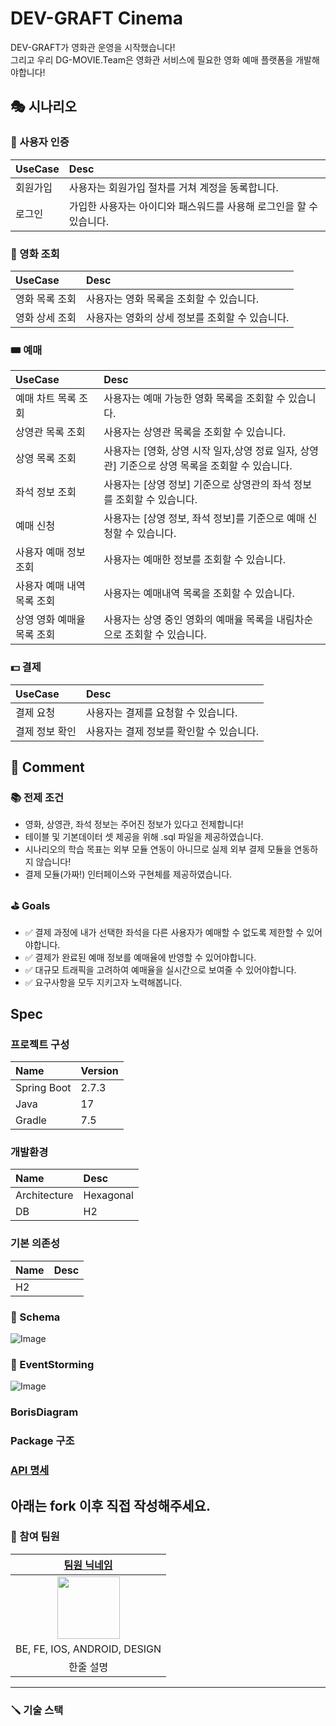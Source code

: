 # DEV-GRAFT Cinema

DEV-GRAFT가 영화관 운영을 시작했습니다!  
그리고 우리 DG-MOVIE.Team은 영화관 서비스에 필요한 영화 예매 플랫폼을 개발해야합니다!

## 🎭 시나리오

### 🤗 사용자 인증

| UseCase | Desc                                   |
|:--------|:---------------------------------------|
| 회원가입    | 사용자는 회원가입 절차를 거쳐 계정을 동록합니다.            |
| 로그인     | 가입한 사용자는 아이디와 패스워드를 사용해 로그인을 할 수 있습니다. |

### 🎥 영화 조회

| UseCase  | Desc                        |
|:---------|:----------------------------|
| 영화 목록 조회 | 사용자는 영화 목록을 조회할 수 있습니다.     |
| 영화 상세 조회 | 사용자는 영화의 상세 정보를 조회할 수 있습니다. |

### 🎟 예매

| UseCase         | Desc                                                      |
|:----------------|:----------------------------------------------------------|
| 예매 차트 목록 조회     | 사용자는 예매 가능한 영화 목록을 조회할 수 있습니다.                            |
| 상영관 목록 조회       | 사용자는 상영관 목록을 조회할 수 있습니다.                                  |
| 상영 목록 조회        | 사용자는 [영화, 상영 시작 일자,상영 정료 일자, 상영관] 기준으로 상영 목록을 조회할 수 있습니다. |
| 좌석 정보 조회        | 사용자는 [상영 정보] 기준으로 상영관의 좌석 정보를 조회할 수 있습니다.                 |
| 예매 신청           | 사용자는 [상영 정보, 좌석 정보]를 기준으로 예매 신청할 수 있습니다.                  |
| 사용자 예매 정보 조회    | 사용자는 예매한 정보를 조회할 수 있습니다.                                  |
| 사용자 예매 내역 목록 조회 | 사용자는 예매내역 목록을 조회할 수 있습니다.                                 |
| 상영 영화 예매율 목록 조회 | 사용자는 상영 중인 영화의 예매율 목록을 내림차순으로 조회할 수 있습니다.                 |

### 💵 결제

| UseCase  | Desc                    |
|:---------|:------------------------|
| 결제 요청    | 사용자는 결제를 요청할 수 있습니다.    |
| 결제 정보 확인 | 사용자는 결제 정보를 확인할 수 있습니다. |

## 💬 Comment

### 📚 전제 조건
- 영화, 상영관, 좌석 정보는 주어진 정보가 있다고 전제합니다!
- 테이블 및 기본데이터 셋 제공을 위해 .sql 파일을 제공하였습니다.
- 시나리오의 학습 목표는 외부 모듈 연동이 아니므로 실제 외부 결제 모듈을 연동하지 않습니다!
- 결제 모듈(가짜!) 인터페이스와 구현체를 제공하였습니다.

### ⛳ Goals
- ✅ 결제 과정에 내가 선택한 좌석을 다른 사용자가 예매할 수 없도록 제한할 수 있어야합니다.
- ✅ 결제가 완료된 예매 정보를 예매율에 반영할 수 있어야합니다.
- ✅ 대규모 트래픽을 고려하여 예매율을 실시간으로 보여줄 수 있어야합니다.
- ✅ 요구사항을 모두 지키고자 노력해봅니다.

## Spec


### **프로젝트 구성**

| Name        | Version |
|:------------|:--------|
| Spring Boot | 2.7.3   |
| Java        | 17      |
| Gradle      | 7.5     |

### **개발환경**

| Name         | Desc      |
|:-------------|:----------|
| Architecture | Hexagonal |
| DB           | H2        |

### **기본 의존성**

| Name | Desc |
|:-----|:-----|
| H2   |      |

### 📄 Schema

![Image](https://user-images.githubusercontent.com/22608825/230760951-27f90bea-c1af-4de4-a6a5-babb5d0a1f6c.png)

### 🎈 EventStorming

![Image](https://user-images.githubusercontent.com/22608825/230773112-41cd98ad-aff9-4519-b11b-e26e4478dc0d.png)

### BorisDiagram

### Package 구조

### [API 명세](api-docs/README.md)

## 아래는 fork 이후 직접 작성해주세요.

### :pushpin: 참여 팀원
|     [팀원 닉네임](팀원-프로필-주소)      |
|:----------------------------:|
|  <img src="" width="100px">  |
| BE, FE, IOS, ANDROID, DESIGN |
|            한줄 설명             |

--- 
### :screwdriver: 기술 스택
<p align="center">
<img alt="" src="https://img.shields.io/badge/TypeScript-569A31?style=for-the-badge&logo=JavaScript&logoColor=white">
<img alt="" src="https://img.shields.io/badge/TypeScript-3178C6?style=for-the-badge&logo=TypeScript&logoColor=white">
<img alt="" src="https://img.shields.io/badge/JAVA-007396?style=for-the-badge&logo=java&logoColor=white">
<img alt="" src="https://img.shields.io/badge/Kotlin-2496ED?style=for-the-badge&logo=kotlin&logoColor=orange">
<img alt="" src="https://img.shields.io/badge/ReactNative-2496ED?style=for-the-badge&logo=react&logoColor=white">
</p>
<p align="center">
<img alt="" src="https://img.shields.io/badge/IOS-white?style=for-the-badge&logo=apple&logoColor=black">
<img alt="" src="https://img.shields.io/badge/Android-green?style=for-the-badge&logo=android&logoColor=white">
<img alt="" src="https://img.shields.io/badge/react-61DAFB?style=for-the-badge&logo=react&logoColor=black">
<img alt="" src="https://img.shields.io/badge/Testing Library-E33332?style=for-the-badge&logo=testingLibrary&logoColor=white">
<img alt="" src="https://img.shields.io/badge/React Router-CA4245?style=for-the-badge&logo=reactRouter&logoColor=white">
</p>
<p align="center">
<img alt="" src="https://img.shields.io/badge/Spring Boot-6DB33F?style=for-the-badge&logo=Spring Boot&logoColor=white">
<img alt="" src="https://img.shields.io/badge/JUnit5-25A162?style=for-the-badge&logo=JUnit5&logoColor=white">
<img alt="" src="https://img.shields.io/badge/mariaDB-003545?style=for-the-badge&logo=mariaDB&logoColor=white">
<img alt="" src="https://img.shields.io/badge/Hibernate-59666C?style=for-the-badge&logo=Hibernate&logoColor=white"> 
<img alt="" src="https://img.shields.io/badge/Amazon AWS-232F3E?style=for-the-badge&logo=Amazon AWS&logoColor=white">
</p>
<p align="center">
<img alt="" src="https://img.shields.io/badge/Amazon S3-569A31?style=for-the-badge&logo=Amazon S3&logoColor=white">
<img alt="" src="https://img.shields.io/badge/NGINX-009639?style=for-the-badge&logo=NGINX&logoColor=white">  
<img alt="" src="https://img.shields.io/badge/Jenkins-D24939?style=for-the-badge&logo=Jenkins&logoColor=white"> 
<img alt="" src="https://img.shields.io/badge/SonarQube-4E9BCD?style=for-the-badge&logo=SonarQube&logoColor=white"> 
<img alt="" src="https://img.shields.io/badge/Docker-2496ED?style=for-the-badge&logo=Docker&logoColor=white"> 
</p>

### 
